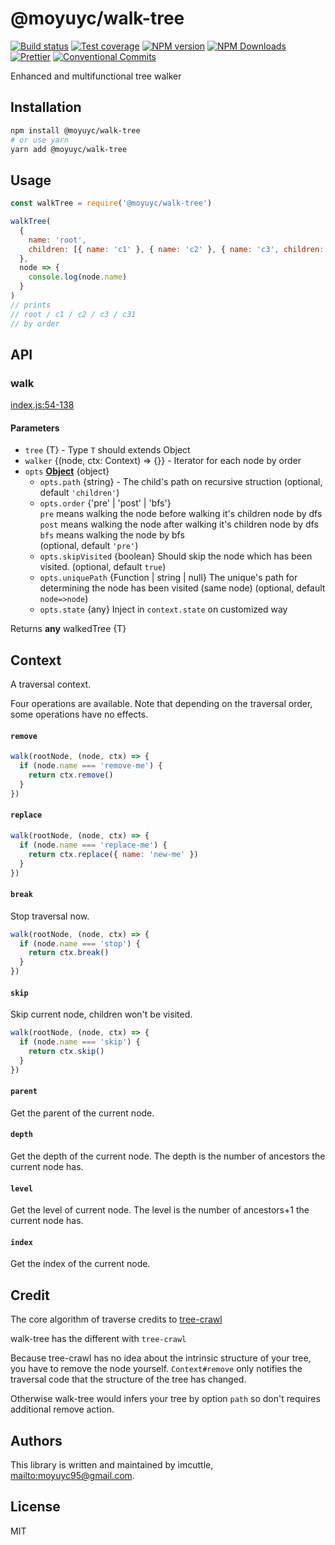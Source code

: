 # @moyuyc/walk-tree

[![Build status](https://img.shields.io/travis/imcuttle/walk-tree/master.svg?style=flat-square)](https://travis-ci.org/imcuttle/walk-tree)
[![Test coverage](https://img.shields.io/codecov/c/github/imcuttle/walk-tree.svg?style=flat-square)](https://codecov.io/github/imcuttle/walk-tree?branch=master)
[![NPM version](https://img.shields.io/npm/v/@moyuyc/walk-tree.svg?style=flat-square)](https://www.npmjs.com/package/@moyuyc/walk-tree)
[![NPM Downloads](https://img.shields.io/npm/dm/@moyuyc/walk-tree.svg?style=flat-square&maxAge=43200)](https://www.npmjs.com/package/@moyuyc/walk-tree)
[![Prettier](https://img.shields.io/badge/code_style-prettier-ff69b4.svg?style=flat-square)](https://prettier.io/)
[![Conventional Commits](https://img.shields.io/badge/Conventional%20Commits-1.0.0-yellow.svg)](https://conventionalcommits.org)

Enhanced and multifunctional tree walker

## Installation

```bash
npm install @moyuyc/walk-tree
# or use yarn
yarn add @moyuyc/walk-tree
```

## Usage

```javascript
const walkTree = require('@moyuyc/walk-tree')

walkTree(
  {
    name: 'root',
    children: [{ name: 'c1' }, { name: 'c2' }, { name: 'c3', children: { name: 'c31' } }]
  },
  node => {
    console.log(node.name)
  }
)
// prints
// root / c1 / c2 / c3 / c31
// by order
```

## API

<!-- Generated by documentation.js. Update this documentation by updating the source code. -->

### walk

[index.js:54-138](https://github.com/imcuttle/walk-tree/blob/b32dd294e3cd4a7361ba24b7bcdcb4919ee2c5b2/index.js#L54-L138 'Source code on GitHub')

#### Parameters

- `tree` {T} - Type `T` should extends Object
- `walker` {(node, ctx: Context) => {}} - Iterator for each node by order
- `opts` **[Object](https://developer.mozilla.org/docs/Web/JavaScript/Reference/Global_Objects/Object)** {object}
  - `opts.path` {string} - The child's path on recursive struction (optional, default `'children'`)
  - `opts.order` {'pre' | 'post' | 'bfs'}
    <br/>
    `pre` means walking the node before walking it's children node by dfs <br/>
    `post` means walking the node after walking it's children node by dfs <br/>
    `bfs` means walking the node by bfs <br/> (optional, default `'pre'`)
  - `opts.skipVisited` {boolean}
    Should skip the node which has been visited. (optional, default `true`)
  - `opts.uniquePath` {Function | string | null}
    The unique's path for determining the node has been visited (same node) (optional, default `node=>node`)
  - `opts.state` {any}
    Inject in `context.state` on customized way

Returns **any** walkedTree {T}

## Context

A traversal context.

Four operations are available. Note that depending on the traversal order, some operations have no effects.

#### `remove`

```javascript
walk(rootNode, (node, ctx) => {
  if (node.name === 'remove-me') {
    return ctx.remove()
  }
})
```

#### `replace`

```javascript
walk(rootNode, (node, ctx) => {
  if (node.name === 'replace-me') {
    return ctx.replace({ name: 'new-me' })
  }
})
```

#### `break`

Stop traversal now.

```javascript
walk(rootNode, (node, ctx) => {
  if (node.name === 'stop') {
    return ctx.break()
  }
})
```

#### `skip`

Skip current node, children won't be visited.

```javascript
walk(rootNode, (node, ctx) => {
  if (node.name === 'skip') {
    return ctx.skip()
  }
})
```

#### `parent`

Get the parent of the current node.

#### `depth`

Get the depth of the current node. The depth is the number of ancestors the current node has.

#### `level`

Get the level of current node. The level is the number of ancestors+1 the current node has.

#### `index`

Get the index of the current node.

## Credit

The core algorithm of traverse credits to [tree-crawl](https://github.com/ngryman/tree-crawl)

walk-tree has the different with `tree-crawl`

Because tree-crawl has no idea about the intrinsic structure of your tree, you have to remove the node yourself. `Context#remove` only notifies the traversal code that the structure of the tree has changed.

Otherwise walk-tree would infers your tree by option `path` so don't requires additional remove action.

## Authors

This library is written and maintained by imcuttle, <mailto:moyuyc95@gmail.com>.

## License

MIT

